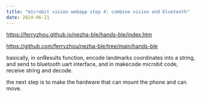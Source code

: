 ```yaml
---
title: "microbit vision webapp step 4: combine vision and bluetooth"
date: 2024-06-21
---
```


<a href="https://ferryzhou.github.io/nezha-ble/hands-ble/index.htm">https://ferryzhou.github.io/nezha-ble/hands-ble/index.htm</a>

<a href="https://github.com/ferryzhou/nezha-ble/tree/main/hands-ble">https://github.com/ferryzhou/nezha-ble/tree/main/hands-ble</a>

basically, in onResults function, encode landmarks coordinates into a string, and send to bluetooth uart interface, and in makecode microbit code, receive string and decode.

the next step is to make the hardware that can mount the phone and can move.
